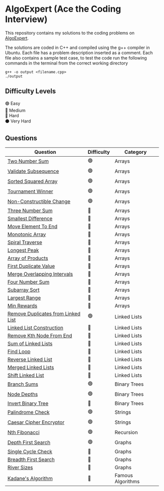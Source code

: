 # AlgoExpert (Ace the Coding Interview)
This repository contains my solutions to the coding problems on [AlgoExpert](https://www.algoexpert.io).

The solutions are coded in C++ and compiled using the g++ compiler in Ubuntu. Each file has a problem description inserted as a comment. Each file also contains a sample test case, to test the code run the following commands in the terminal from the correct working directory
```
g++ -o output <filename.cpp>
./output
```

## Difficulty Levels

🟢 Easy  
🔵 Medium  
🔴 Hard  
⚫️ Very Hard

## Questions

| Question                                                                                                                      | Difficulty | Category             | 
| ----------------------------------------------------------------------------------------------------------------------------- | ---------- | -------------------- | 
| [Two Number Sum](https://github.com/tdkhan/algo-expert/blob/main/Arrays/TwoNumberSum.cpp)                                     | 🟢         | Arrays               | 
| [Validate Subsequence](https://github.com/tdkhan/algo-expert/blob/main/Arrays/ValidateSubsequence.cpp)                        | 🟢         | Arrays               | 
| [Sorted Squared Array](https://github.com/tdkhan/algo-expert/blob/main/Arrays/SortedSquaredError.cpp)                         | 🟢         | Arrays               | 
| [Tournament Winner](https://github.com/tdkhan/algo-expert/blob/main/Arrays/TournamentWinner.cpp)                              | 🟢         | Arrays               |
| [Non-Constructible Change](https://github.com/tdkhan/algo-expert/blob/main/Arrays/Non-ConstructibleChange.cpp)                | 🟢         | Arrays               |
| [Three Number Sum](https://github.com/tdkhan/algo-expert/blob/main/Arrays/ThreeNumberSum.cpp)                                 | 🔵         | Arrays               |
| [Smallest Difference](https://github.com/tdkhan/algo-expert/blob/main/Arrays/SmallestDifference.cpp)                          | 🔵         | Arrays               |
| [Move Element To End](https://github.com/tdkhan/algo-expert/blob/main/Arrays/MoveElementToEnd.cpp)                            | 🔵         | Arrays               |
| [Monotonic Array](https://github.com/tdkhan/algo-expert/blob/main/Arrays/MonotonicArray.cpp)                                  | 🔵         | Arrays               |
| [Spiral Traverse](https://github.com/tdkhan/algo-expert/blob/main/Arrays/SpiralTraverse.cpp)                                  | 🔵         | Arrays               |
| [Longest Peak](https://github.com/tdkhan/algo-expert/blob/main/Arrays/LongestPeak.cpp)                                        | 🔵         | Arrays               |
| [Array of Products](https://github.com/tdkhan/algo-expert/blob/main/Arrays/ArrayofProducts.cpp)                               | 🔵         | Arrays               |
| [First Duplicate Value](https://github.com/tdkhan/algo-expert/blob/main/Arrays/FirstDuplicateValue.cpp)                       | 🔵         | Arrays               |
| [Merge Overlapping Intervals](https://github.com/tdkhan/algo-expert/blob/main/Arrays/MergeOverlappingIntervals.cpp)           | 🔵         | Arrays               |
| [Four Number Sum](https://github.com/tdkhan/algo-expert/blob/main/Arrays/FourNumberSum.cpp)                                   | 🔴         | Arrays               |
| [Subarray Sort](https://github.com/tdkhan/algo-expert/blob/main/Arrays/SubarraySort.cpp)                                      | 🔴         | Arrays               |
| [Largest Range](https://github.com/tdkhan/algo-expert/blob/main/Arrays/LargestRange.cpp)                                      | 🔴         | Arrays               |
| [Min Rewards](https://github.com/tdkhan/algo-expert/blob/main/Arrays/MinRewards.cpp)                                          | 🔴         | Arrays               |
| [Remove Duplicates from Linked List](https://github.com/tdkhan/algo-expert/blob/main/LinkedLists/RemoveDuplicates.cpp)        | 🟢         | Linked Lists         |
| [Linked List Construction](https://github.com/tdkhan/algo-expert/blob/main/LinkedLists/LinkedListConstruction.cpp)            | 🔵         | Linked Lists         |
| [Remove Kth Node From End](https://github.com/tdkhan/algo-expert/blob/main/LinkedLists/RemoveKthNodefromtheEnd.cpp)           | 🔵         | Linked Lists         |
| [Sum of Linked Lists](https://github.com/tdkhan/algo-expert/blob/main/LinkedLists/SumofLinkedLists.cpp)                       | 🔵         | Linked Lists         |
| [Find Loop](https://github.com/tdkhan/algo-expert/blob/main/LinkedLists/FindLoop.cpp)                                         | 🔴         | Linked Lists         |
| [Reverse Linked List](https://github.com/tdkhan/algo-expert/blob/main/LinkedLists/ReverseLinkedList.cpp)                      | 🔴         | Linked Lists         |
| [Merged Linked Lists](https://github.com/tdkhan/algo-expert/blob/main/LinkedLists/MergedLinkedLists.cpp)                      | 🔴         | Linked Lists         |
| [Shift Linked List](https://github.com/tdkhan/algo-expert/blob/main/LinkedLists/ShiftLinkedList.cpp)                          | 🔴         | Linked Lists         |
| [Branch Sums](https://github.com/tdkhan/algo-expert/blob/main/BinaryTrees/BranchSums.cpp)                                     | 🟢         | Binary Trees         |
| [Node Depths](https://github.com/tdkhan/algo-expert/blob/main/BinaryTrees/NodeDepths.cpp)                                     | 🟢         | Binary Trees         |
| [Invert Binary Tree](https://github.com/tdkhan/algo-expert/blob/main/BinaryTrees/InvertBinaryTree.cpp)                        | 🔵         | Binary Trees         |
| [Palindrome Check](https://github.com/tdkhan/algo-expert/blob/main/Strings/PalindromeCheck.cpp)                               | 🟢         | Strings              |
| [Caesar Cipher Encryptor](https://github.com/tdkhan/algo-expert/blob/main/Strings/CaesarCipherEncryptor.cpp)                  | 🟢         | Strings              |
| [Nth Fibonacci](https://github.com/tdkhan/algo-expert/blob/main/Recursion/NthFibonacci.cpp)                                   | 🟢         | Recursion            |
| [Depth First Search](https://github.com/tdkhan/algo-expert/blob/main/Graphs/DepthFirstSearch.cpp)                             | 🟢         | Graphs               |
| [Single Cycle Check](https://github.com/tdkhan/algo-expert/blob/main/Graphs/SingleCycleCheck.cpp)                             | 🔵         | Graphs               |
| [Breadth First Search](https://github.com/tdkhan/algo-expert/blob/main/Graphs/BreadthFirstSearch.cpp)                         | 🔵         | Graphs               |
| [River Sizes](https://github.com/tdkhan/algo-expert/blob/main/Graphs/RiverSizes.cpp)                                          | 🔵         | Graphs               |
| [Kadane's Algorithm](https://github.com/tdkhan/algo-expert/blob/main/FamousAlgorithms/KadanesAlgorithm.cpp)                   | 🔵         | Famous Algorithms    |